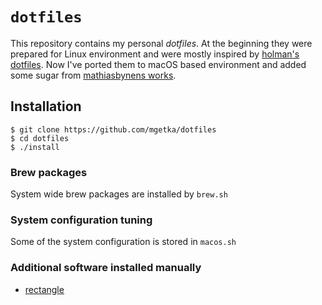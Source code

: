 `dotfiles`
================

This repository contains my personal _dotfiles_. At the beginning they were prepared for Linux environment and were mostly inspired by [holman's dotfiles](https://github.com/holman/dotfiles). Now I've ported them to macOS based environment and added some sugar from [mathiasbynens works](https://github.com/mathiasbynens/dotfiles).

## Installation

```
$ git clone https://github.com/mgetka/dotfiles
$ cd dotfiles
$ ./install
```

### Brew packages

System wide brew packages are installed by `brew.sh`

### System configuration tuning

Some of the system configuration is stored in `macos.sh`

### Additional software installed manually

 - [rectangle](https://rectangleapp.com/)
